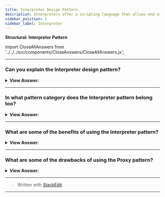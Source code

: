 ```yaml
---
title: Interpreter Design Pattern
description: Interpreters offer a scripting language that allows end users (developers) to customize their solutions.
sidebar_position: 1
sidebar_label: Interpreter
---
```


**Structural: Interpreter Pattern**

import CloseAllAnswers from '../../../src/components/CloseAnswers/CloseAllAnswers.js';

<CloseAllAnswers />

---

### Can you explain the Interpreter design pattern?

<details className='answer'>
  <summary>
    <strong>View Answer:</strong>
  </summary>
  <div>
    <div>
      <strong>Interview Response:</strong> Interpreters offer a scripting language that allows end users (developers) to customize their solutions.<br/>
    </div>
    <div>
      <strong>Technical Response:</strong> The interpreter pattern is an interesting pattern as it allows for the creation of your own language. This might sound like a crazy idea: we're already writing JavaScript, why would we want to create a new language? Since the publication of the GoF book, domain specific languages (DSLs) have had something of a renaissance. There are situations where it is quite useful to create a language that is specific to one requirement. For instance, Structured Query Language (SQL) is very good at describing the querying of relational databases. Equally, regular expressions have proven themselves to be highly effective for the parsing and manipulation of text.<br/>
    </div>
    <div>
</div><br />
  <div><strong className="codeExample">Code Example:</strong> ES5 Implementation<br /><br />

<img src="/img/javascript-interpreter.jpg" /><br /><br />

**The objects participating in this pattern are:**

**Client** -- In example code: _the run() program._

- builds (or is given) a syntax tree representing the grammar
- establishes the initial context
- invokes the interpret operations

**Context** -- In example code: _Context_

- contains state information to the interpreter

**TerminalExpression** -- In example code: _Expression_

- implements an interpret operation associated with terminal symbols in the grammar
- one instance for each terminal expression in the sentence

**NonTerminalExpression** -- In example code: _not used_

- implements an interpret operation associated for non-terminal symbols in the grammar

<br/>

```js
let Context = function (input) {
  this.input = input;
  this.output = 0;
};

Context.prototype = {
  startsWith: function (str) {
    return this.input.substr(0, str.length) === str;
  },
};

let Expression = function (name, one, four, five, nine, multiplier) {
  this.name = name;
  this.one = one;
  this.four = four;
  this.five = five;
  this.nine = nine;
  this.multiplier = multiplier;
};

Expression.prototype = {
  interpret: function (context) {
    if (context.input.length == 0) {
      return;
    } else if (context.startsWith(this.nine)) {
      context.output += 9 * this.multiplier;
      context.input = context.input.substr(2);
    } else if (context.startsWith(this.four)) {
      context.output += 4 * this.multiplier;
      context.input = context.input.substr(2);
    } else if (context.startsWith(this.five)) {
      context.output += 5 * this.multiplier;
      context.input = context.input.substr(1);
    }
    while (context.startsWith(this.one)) {
      context.output += 1 * this.multiplier;
      context.input = context.input.substr(1);
    }
  },
};

function run() {
  let roman = 'MCMXXVIII';
  let context = new Context(roman);
  let tree = [];

  tree.push(new Expression('thousand', 'M', ' ', ' ', ' ', 1000));
  tree.push(new Expression('hundred', 'C', 'CD', 'D', 'CM', 100));
  tree.push(new Expression('ten', 'X', 'XL', 'L', 'XC', 10));
  tree.push(new Expression('one', 'I', 'IV', 'V', 'IX', 1));

  for (let i = 0, len = tree.length; i < len; i++) {
    tree[i].interpret(context);
  }

  console.log(roman + ' = ' + context.output);
}

run();

/*

OUTPUT:

MCMXXVIII = 1928

*/
```

</div>
 </div>

</details>

---

### In what pattern category does the Interpreter pattern belong too?

<details>
  <summary>
    <strong>View Answer:</strong>
  </summary>
  <div>
    <div>
      <strong>Interview Response:</strong> The Interpreter pattern belongs to the Behavioral design pattern category.
    </div>
  </div>
</details>

---

### What are some of the benefits of using the Interpreter pattern?

<details>
  <summary>
    <strong>View Answer:</strong>
  </summary>
  <div>
    <div>
      <strong>Interview Response:</strong> Benefits of the Interpreter Pattern.
    </div>
    <br />
    <div></div>

**Tested and used solution**

- Tested, proven and reusable solution that is already used in many applications.

**Extendable and easy to change**

- It's easy to change and extend the grammar, because the pattern uses classes to represent grammar rules, you can use inheritance to change or extend the grammar.
- Existing expressions can be modified incrementally, and new expressions can be defined as variations on old ones.

**Easy to implement**

- Implementing the grammar is easy, too. Classes defining nodes in the abstract syntax tree have similar implementations.
- These classes are easy to write, and often their generation can be automated with a compiler or parser generator.

<br />
  </div>
</details>

---

### What are some of the drawbacks of using the Proxy pattern?

<details>
  <summary>
    <strong>View Answer:</strong>
  </summary>
  <div>
    <div>
      <strong>Interview Response:</strong> Drawbacks of the Interpreter Pattern.
    </div>
    <br />
    <div></div>

- The Interpreter pattern defines at least one class for every rule in the grammar, reason grammars containing many rules can be hard to manage and maintain.
- Other design patterns can be applied to mitigate the problem, but when the grammar is very complex, other techniques such as parser or compiler generators are more appropriate.

<br />
  </div>
</details>

---

> Written with [StackEdit](https://stackedit.io/).

---
